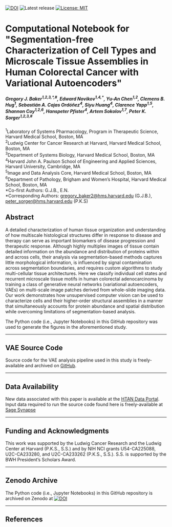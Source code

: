 [![DOI](https://zenodo.org/badge/DOI/10.5281/zenodo.10070212.svg)](https://doi.org/10.5281/zenodo.10070212)
![Latest release](https://img.shields.io/github/v/release/labsyspharm/cylinter-paper)
[![License: MIT](https://img.shields.io/badge/License-MIT-yellow.svg)](https://opensource.org/licenses/MIT)


# Computational Notebook for "Segmentation-free Characterization of Cell Types and Microscale Tissue Assemblies in Human Colorectal Cancer with Variational Autoencoders"

<h5>Gregory J. Baker<sup>1,2,3,*,#</sup>,    
Edward Novikov<sup>1,4,*</sup>,
Yu-An Chen<sup>1,2</sup>,
Clemens B. Hug<sup>1</sup>,
Sebastián A. Cajas Ordóñez<sup>4</sup>,
Siyu Huang<sup>4</sup>,
Clarence Yapp<sup>1,5</sup>,
Shannon Coy<sup>1,2,6</sup>,
Hanspeter Pfister<sup>4</sup>,
Artem Sokolov<sup>1,7</sup>,
Peter K. Sorger<sup>1,2,3,#</sup></h5>

<sup>1</sup>Laboratory of Systems Pharmacology, Program in Therapeutic Science, Harvard Medical School, Boston, MA<br>
<sup>2</sup>Ludwig Center for Cancer Research at Harvard, Harvard Medical School, Boston, MA<br>
<sup>3</sup>Department of Systems Biology, Harvard Medical School, Boston, MA<br>
<sup>4</sup>Harvard John A. Paulson School of Engineering and Applied Sciences, Harvard University, Cambridge, MA<br>
<sup>5</sup>Image and Data Analysis Core, Harvard Medical School, Boston, MA<br>
<sup>6</sup>Department of Pathology, Brigham and Women’s Hospital, Harvard Medical School, Boston, MA<br>
\*Co-first Authors: G.J.B., E.N.<br>
\*Corresponding Authors: gregory_baker2@hms.harvard.edu (G.J.B.), peter_sorger@hms.harvard.edu (P.K.S)<br>

<!-- *Nature Cancer (2023). DOI: [10.1038/s43018-023-00576-1](https://doi.org/10.1038/s43018-023-00576-1)* -->

## Abstract

A detailed characterization of human tissue organization and understanding of how multiscale histological structures differ in response to disease and therapy can serve as important biomarkers of disease progression and therapeutic response. Although highly multiplex images of tissue contain detailed information on the abundance and distribution of proteins within and across cells, their analysis via segmentation-based methods captures little morphological information, is influenced by signal contamination across segmentation boundaries, and requires custom algorithms to study multi-cellular tissue architectures. Here we classify individual cell states and recurrent microscale tissue motifs in human colorectal adenocarcinoma by training a class of generative neural networks (variational autoencoders, VAEs) on multi-scale image patches derived from whole-slide imaging data. Our work demonstrates how unsupervised computer vision can be used to characterize cells and their higher-order structural assemblies in a manner that simultaneously accounts for protein abundance and spatial distribution while overcoming limitations of segmentation-based analysis.

The Python code (i.e., Jupyter Notebooks) in this GitHub repository was used to generate the figures in the aforementioned study.

<!-- [Click to read preprint](https://doi.org/10.1101/2023.11.01.565120) [[1]](#1) -->

---


## VAE Source Code

Source code for the VAE analysis pipeline used in this study is freely-available and archived on [GitHub](https://github.com/labsyspharm/vae). 

---


## Data Availability

New data associated with this paper is available at the [HTAN Data Portal](https://data.humantumoratlas.org). Input data required to run the source code found here is freely-available at [Sage Synapse](https://www.synapse.org/#!Synapse:syn53216852/files/)


---


## Funding and Acknowledgments

This work was supported by the Ludwig Cancer Research and the Ludwig Center at Harvard (P.K.S., S.S.) and by NIH NCI grants U54-CA225088, U2C-CA233280, and U2C-CA233262 (P.K.S., S.S.). S.S. is supported by the BWH President’s Scholars Award.

---

## Zenodo Archive

The Python code (i.e., Jupyter Notebooks) in this GitHub repository is archived on Zenodo at [![DOI](https://zenodo.org/badge/DOI/10.5281/zenodo.10070212.svg)](https://doi.org/10.5281/zenodo.10070212)

---


## References

<!-- <a id="1">[1]</a>
Baker GJ. et al. Quality Control for Single Cell Analysis of High-plex Tissue Profiles using CyLinter. **bioRxiv** (2023) https://doi.org/10.1101/2023.11.01.565120 -->


